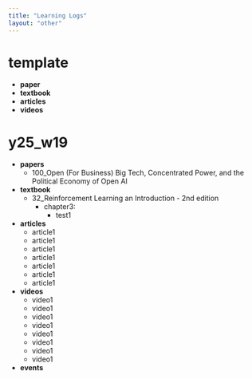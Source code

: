 ```yaml
---
title: "Learning Logs"
layout: "other"
---
```

# template
- **paper**
- **textbook**
- **articles**
- **videos**

# y25_w19
- **papers**
    - 100_Open (For Business) Big Tech, Concentrated Power, and the Political Economy of Open AI
- **textbook**
    - 32_Reinforcement Learning an Introduction - 2nd edition
        - chapter3:
            - test1
- **articles**
     - article1
     - article1
     - article1
     - article1
     - article1
     - article1
     - article1
- **videos**
    - video1
    - video1
    - video1
    - video1
    - video1
    - video1
    - video1
    - video1
- **events**